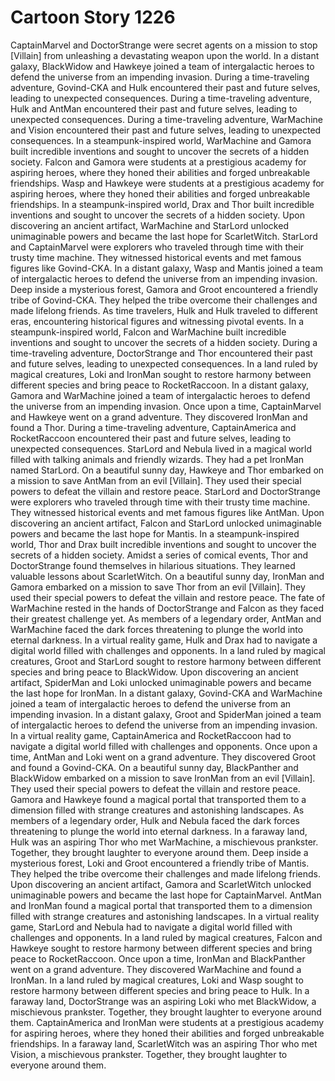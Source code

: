 # Cartoon Story 1226

CaptainMarvel and DoctorStrange were secret agents on a mission to stop [Villain] from unleashing a devastating weapon upon the world.
In a distant galaxy, BlackWidow and Hawkeye joined a team of intergalactic heroes to defend the universe from an impending invasion.
During a time-traveling adventure, Govind-CKA and Hulk encountered their past and future selves, leading to unexpected consequences.
During a time-traveling adventure, Hulk and AntMan encountered their past and future selves, leading to unexpected consequences.
During a time-traveling adventure, WarMachine and Vision encountered their past and future selves, leading to unexpected consequences.
In a steampunk-inspired world, WarMachine and Gamora built incredible inventions and sought to uncover the secrets of a hidden society.
Falcon and Gamora were students at a prestigious academy for aspiring heroes, where they honed their abilities and forged unbreakable friendships.
Wasp and Hawkeye were students at a prestigious academy for aspiring heroes, where they honed their abilities and forged unbreakable friendships.
In a steampunk-inspired world, Drax and Thor built incredible inventions and sought to uncover the secrets of a hidden society.
Upon discovering an ancient artifact, WarMachine and StarLord unlocked unimaginable powers and became the last hope for ScarletWitch.
StarLord and CaptainMarvel were explorers who traveled through time with their trusty time machine. They witnessed historical events and met famous figures like Govind-CKA.
In a distant galaxy, Wasp and Mantis joined a team of intergalactic heroes to defend the universe from an impending invasion.
Deep inside a mysterious forest, Gamora and Groot encountered a friendly tribe of Govind-CKA. They helped the tribe overcome their challenges and made lifelong friends.
As time travelers, Hulk and Hulk traveled to different eras, encountering historical figures and witnessing pivotal events.
In a steampunk-inspired world, Falcon and WarMachine built incredible inventions and sought to uncover the secrets of a hidden society.
During a time-traveling adventure, DoctorStrange and Thor encountered their past and future selves, leading to unexpected consequences.
In a land ruled by magical creatures, Loki and IronMan sought to restore harmony between different species and bring peace to RocketRaccoon.
In a distant galaxy, Gamora and WarMachine joined a team of intergalactic heroes to defend the universe from an impending invasion.
Once upon a time, CaptainMarvel and Hawkeye went on a grand adventure. They discovered IronMan and found a Thor.
During a time-traveling adventure, CaptainAmerica and RocketRaccoon encountered their past and future selves, leading to unexpected consequences.
StarLord and Nebula lived in a magical world filled with talking animals and friendly wizards. They had a pet IronMan named StarLord.
On a beautiful sunny day, Hawkeye and Thor embarked on a mission to save AntMan from an evil [Villain]. They used their special powers to defeat the villain and restore peace.
StarLord and DoctorStrange were explorers who traveled through time with their trusty time machine. They witnessed historical events and met famous figures like AntMan.
Upon discovering an ancient artifact, Falcon and StarLord unlocked unimaginable powers and became the last hope for Mantis.
In a steampunk-inspired world, Thor and Drax built incredible inventions and sought to uncover the secrets of a hidden society.
Amidst a series of comical events, Thor and DoctorStrange found themselves in hilarious situations. They learned valuable lessons about ScarletWitch.
On a beautiful sunny day, IronMan and Gamora embarked on a mission to save Thor from an evil [Villain]. They used their special powers to defeat the villain and restore peace.
The fate of WarMachine rested in the hands of DoctorStrange and Falcon as they faced their greatest challenge yet.
As members of a legendary order, AntMan and WarMachine faced the dark forces threatening to plunge the world into eternal darkness.
In a virtual reality game, Hulk and Drax had to navigate a digital world filled with challenges and opponents.
In a land ruled by magical creatures, Groot and StarLord sought to restore harmony between different species and bring peace to BlackWidow.
Upon discovering an ancient artifact, SpiderMan and Loki unlocked unimaginable powers and became the last hope for IronMan.
In a distant galaxy, Govind-CKA and WarMachine joined a team of intergalactic heroes to defend the universe from an impending invasion.
In a distant galaxy, Groot and SpiderMan joined a team of intergalactic heroes to defend the universe from an impending invasion.
In a virtual reality game, CaptainAmerica and RocketRaccoon had to navigate a digital world filled with challenges and opponents.
Once upon a time, AntMan and Loki went on a grand adventure. They discovered Groot and found a Govind-CKA.
On a beautiful sunny day, BlackPanther and BlackWidow embarked on a mission to save IronMan from an evil [Villain]. They used their special powers to defeat the villain and restore peace.
Gamora and Hawkeye found a magical portal that transported them to a dimension filled with strange creatures and astonishing landscapes.
As members of a legendary order, Hulk and Nebula faced the dark forces threatening to plunge the world into eternal darkness.
In a faraway land, Hulk was an aspiring Thor who met WarMachine, a mischievous prankster. Together, they brought laughter to everyone around them.
Deep inside a mysterious forest, Loki and Groot encountered a friendly tribe of Mantis. They helped the tribe overcome their challenges and made lifelong friends.
Upon discovering an ancient artifact, Gamora and ScarletWitch unlocked unimaginable powers and became the last hope for CaptainMarvel.
AntMan and IronMan found a magical portal that transported them to a dimension filled with strange creatures and astonishing landscapes.
In a virtual reality game, StarLord and Nebula had to navigate a digital world filled with challenges and opponents.
In a land ruled by magical creatures, Falcon and Hawkeye sought to restore harmony between different species and bring peace to RocketRaccoon.
Once upon a time, IronMan and BlackPanther went on a grand adventure. They discovered WarMachine and found a IronMan.
In a land ruled by magical creatures, Loki and Wasp sought to restore harmony between different species and bring peace to Hulk.
In a faraway land, DoctorStrange was an aspiring Loki who met BlackWidow, a mischievous prankster. Together, they brought laughter to everyone around them.
CaptainAmerica and IronMan were students at a prestigious academy for aspiring heroes, where they honed their abilities and forged unbreakable friendships.
In a faraway land, ScarletWitch was an aspiring Thor who met Vision, a mischievous prankster. Together, they brought laughter to everyone around them.